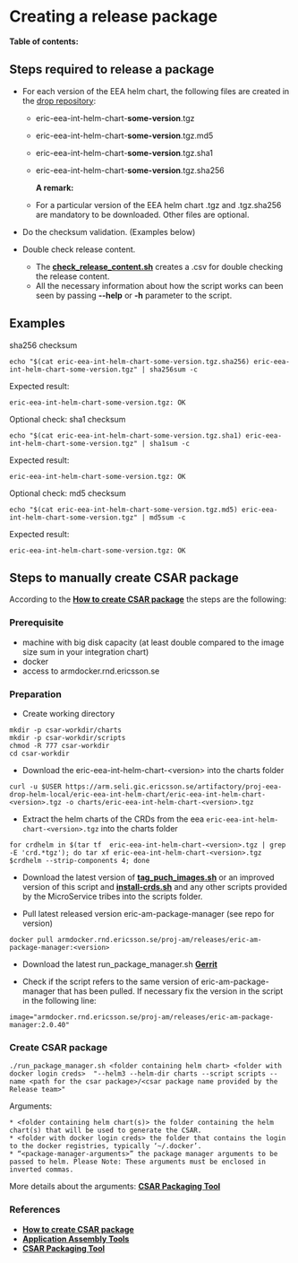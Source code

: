 # Creating a release package

**Table of contents:**
<!-- START doctoc
...
END doctoc -->

## Steps required to release a package

* For each version of the EEA helm chart, the following files are created in the [drop repository](https://arm.seli.gic.ericsson.se/artifactory/proj-eea-drop-helm/eric-eea-int-helm-chart/):
  * eric-eea-int-helm-chart-**some-version**.tgz
  * eric-eea-int-helm-chart-**some-version**.tgz.md5
  * eric-eea-int-helm-chart-**some-version**.tgz.sha1
  * eric-eea-int-helm-chart-**some-version**.tgz.sha256

    **A remark:**
  * For a particular version of the EEA helm chart .tgz and .tgz.sha256 are mandatory to be downloaded. Other files are optional.

* Do the checksum validation. (Examples below)

* Double check release content.
  * The [**check\_release\_content.sh**](https://gerrit.ericsson.se/plugins/gitiles/EEA/adp-app-staging/+/master/technicals/shellscripts/check_release_content.sh) creates a .csv for double checking the release content.
  * All the necessary information about how the script works can been seen by passing **--help** or **-h** parameter to the script.

## Examples

sha256 checksum

```
echo "$(cat eric-eea-int-helm-chart-some-version.tgz.sha256) eric-eea-int-helm-chart-some-version.tgz" | sha256sum -c
```

Expected result:

```
eric-eea-int-helm-chart-some-version.tgz: OK
```

Optional check: sha1 checksum

```
echo "$(cat eric-eea-int-helm-chart-some-version.tgz.sha1) eric-eea-int-helm-chart-some-version.tgz" | sha1sum -c
```

Expected result:

```
eric-eea-int-helm-chart-some-version.tgz: OK
```

Optional check: md5 checksum

```
echo "$(cat eric-eea-int-helm-chart-some-version.tgz.md5) eric-eea-int-helm-chart-some-version.tgz" | md5sum -c
```

Expected result:

```
eric-eea-int-helm-chart-some-version.tgz: OK
```

## Steps to manually create CSAR package

According to the [**How to create CSAR package**](https://confluence.lmera.ericsson.se/pages/viewpage.action?spaceKey=ACD&title=How+to+create+CSAR+package) the steps are the following:

### Prerequisite

* machine with big disk capacity (at least double compared to the image size sum in your integration chart)
* docker
* access to armdocker.rnd.ericsson.se

### Preparation

* Create working directory

```
mkdir -p csar-workdir/charts
mkdir -p csar-workdir/scripts
chmod -R 777 csar-workdir
cd csar-workdir
```

* Download the eric-eea-int-helm-chart-\<version\> into the charts folder

```
curl -u $USER https://arm.seli.gic.ericsson.se/artifactory/proj-eea-drop-helm-local/eric-eea-int-helm-chart/eric-eea-int-helm-chart-<version>.tgz -o charts/eric-eea-int-helm-chart-<version>.tgz
```

* Extract the helm charts of the CRDs from the eea `eric-eea-int-helm-chart-<version>.tgz` into the charts folder

```
for crdhelm in $(tar tf  eric-eea-int-helm-chart-<version>.tgz | grep -E 'crd.*tgz'); do tar xf eric-eea-int-helm-chart-<version>.tgz $crdhelm --strip-components 4; done

```

* Download the latest version of [**tag_puch_images.sh**](https://gerrit.ericsson.se/#/c/8181361/1/tools/tag_push_images.sh) or an improved version of this script and [**install-crds.sh**](https://gerrit.ericsson.se/plugins/gitiles/EEA/cnint/+/master/scripts/install-crds.sh) and any other scripts provided by the MicroService tribes into the scripts folder.

* Pull latest released version eric-am-package-manager (see repo for version)

```
docker pull armdocker.rnd.ericsson.se/proj-am/releases/eric-am-package-manager:<version>
```

* Download the latest run_package_manager.sh [**Gerrit**](https://gerrit.ericsson.se/plugins/gitiles/OSS/com.ericsson.orchestration.mgmt.packaging/am-package-manager/+/refs/heads/master/src/scripts/run_package_manager.sh)

* Check if the script refers to the same version of eric-am-package-manager that has been pulled. If necessary fix the version in the script in the following line:

```
image="armdocker.rnd.ericsson.se/proj-am/releases/eric-am-package-manager:2.0.40"
```

### Create CSAR package

```
./run_package_manager.sh <folder containing helm chart> <folder with docker login creds>  "--helm3 --helm-dir charts --script scripts --name <path for the csar package>/<csar package name provided by the Release team>"
```

Arguments:

```
* <folder containing helm chart(s)> the folder containing the helm chart(s) that will be used to generate the CSAR.
* <folder with docker login creds> the folder that contains the login to the docker registries, typically ‘~/.docker’.
* “<package-manager-arguments>” the package manager arguments to be passed to helm. Please Note: These arguments must be enclosed in inverted commas.
```

More details about the arguments: [**CSAR Packaging Tool**](https://gerrit.ericsson.se/plugins/gitiles/OSS/com.ericsson.orchestration.mgmt.packaging/am-package-manager/+/refs/heads/master/README.md)

### References

* [**How to create CSAR package**](https://confluence.lmera.ericsson.se/pages/viewpage.action?spaceKey=ACD&title=How+to+create+CSAR+package)
* [**Application Assembly Tools**](https://adp.ericsson.se/workinginadpframework/adp-enablers/application-assembly-tools)
* [**CSAR Packaging Tool**](https://gerrit.ericsson.se/plugins/gitiles/OSS/com.ericsson.orchestration.mgmt.packaging/am-package-manager/+/refs/heads/master/README.md)
